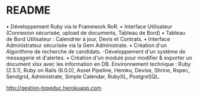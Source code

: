 # README

• Développement Ruby via le Framework RoR.
• Interface Utilisateur (Connexion sécurisée, upload de documents, Tableau de Bord)
• Tableau de Bord Utilisateur : Calendrier à jour, Devis et Contrats.
• Interface Administrateur sécurisée via la Gem Administrate.
• Création d'un Algorithme de recherche de candidats.
-Développement d'un système de messagerie et d'alertes.
• Création d'un module pour modifier & exporter un document xlsx avec les information en
DB.
Environnement technique : Ruby (2.5.1), Ruby on Rails (6.0.0), Asset Pipeline, Heroku,
Devise, Shrine, Rspec, Sendgrid, Administrate, Simple Calendar, RubyXL, PostgreSQL.

http://gestion-topeduc.herokuapp.com
